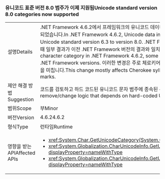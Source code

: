 ### <a name="unicode-standard-version-80-categories-now-supported"></a><span data-ttu-id="bda0a-101">유니코드 표준 버전 8.0 범주가 이제 지원됨</span><span class="sxs-lookup"><span data-stu-id="bda0a-101">Unicode standard version 8.0 categories now supported</span></span>

|   |   |
|---|---|
|<span data-ttu-id="bda0a-102">설명</span><span class="sxs-lookup"><span data-stu-id="bda0a-102">Details</span></span>|<span data-ttu-id="bda0a-103">.NET Framework 4.6.2에서 프레임워크의 유니코드 데이터가 유니코드 표준 버전 6.3에서 8.0으로 업그레이드되었습니다.</span><span class="sxs-lookup"><span data-stu-id="bda0a-103">In .NET Framework 4.6.2, Unicode data in the framework has been upgraded from Unicode standard version 6.3 to version 8.0.</span></span>  <span data-ttu-id="bda0a-104">.NET Framework 4.6.2에서 유니코드 문자 범주를 요청할 때 일부 결과가 이전 .NET Framework 버전의 결과와 일치하지 않을 수 있습니다.</span><span class="sxs-lookup"><span data-stu-id="bda0a-104">When requesting Unicode character category in .NET Framework 4.6.2, some results might not match the results in previous .NET Framework versions.</span></span>  <span data-ttu-id="bda0a-105">이러한 변경은 주로 체로키어 음절 및 New Tai Lue 모음 기호 및 성조 표시에 영향을 미칩니다.</span><span class="sxs-lookup"><span data-stu-id="bda0a-105">This change mostly affects Cherokee syllables and New Tai Lue vowels signs and tone marks.</span></span>|
|<span data-ttu-id="bda0a-106">제안 해결 방법</span><span class="sxs-lookup"><span data-stu-id="bda0a-106">Suggestion</span></span>|<span data-ttu-id="bda0a-107">코드를 검토하고 하드 코드된 유니코드 문자 범주에 종속된 논리를 제거/변경해야 합니다.</span><span class="sxs-lookup"><span data-stu-id="bda0a-107">Review code and remove/change logic that depends on hard-coded Unicode character categories.</span></span>|
|<span data-ttu-id="bda0a-108">범위</span><span class="sxs-lookup"><span data-stu-id="bda0a-108">Scope</span></span>|<span data-ttu-id="bda0a-109">부</span><span class="sxs-lookup"><span data-stu-id="bda0a-109">Minor</span></span>|
|<span data-ttu-id="bda0a-110">버전</span><span class="sxs-lookup"><span data-stu-id="bda0a-110">Version</span></span>|<span data-ttu-id="bda0a-111">4.6.2</span><span class="sxs-lookup"><span data-stu-id="bda0a-111">4.6.2</span></span>|
|<span data-ttu-id="bda0a-112">형식</span><span class="sxs-lookup"><span data-stu-id="bda0a-112">Type</span></span>|<span data-ttu-id="bda0a-113">런타임</span><span class="sxs-lookup"><span data-stu-id="bda0a-113">Runtime</span></span>|
|<span data-ttu-id="bda0a-114">영향을 받는 API</span><span class="sxs-lookup"><span data-stu-id="bda0a-114">Affected APIs</span></span>|<ul><li><xref:System.Char.GetUnicodeCategory(System.Char)?displayProperty=nameWithType></li><li><xref:System.Globalization.CharUnicodeInfo.GetUnicodeCategory(System.Char)?displayProperty=nameWithType></li><li><xref:System.Globalization.CharUnicodeInfo.GetUnicodeCategory(System.String,System.Int32)?displayProperty=nameWithType></li></ul>|

